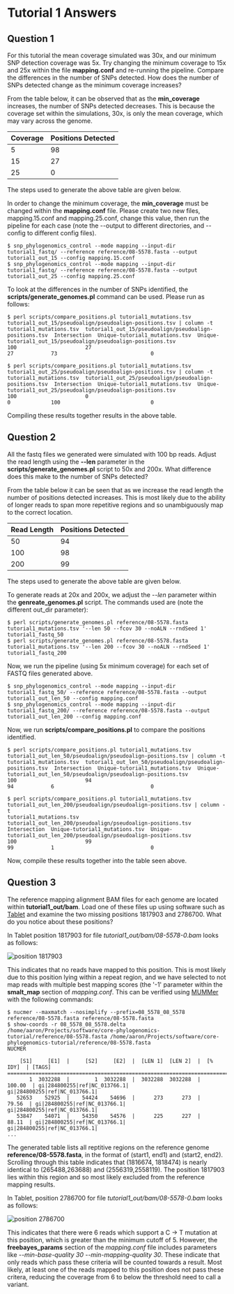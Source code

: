 Tutorial 1 Answers
==================

Question 1
----------

For this tutorial the mean coverage simulated was 30x, and our minimum SNP detection coverage was 5x.  Try changing the minimum coverage to 15x and 25x within the file __mapping.conf__ and re-running the pipeline.  Compare the differences in the number of SNPs detected.  How does the number of SNPs detected change as the minimum coverage increases?

From the table below, it can be observed that as the __min_coverage__ increases, the number of SNPs detected decreases.  This is because the coverage set within the simulations, 30x, is only the mean coverage, which may vary across the genome.

| Coverage | Positions Detected |
| -------- | ------------------ |
|        5 |                 98 |
|       15 |                 27 |
|       25 |                  0 |

The steps used to generate the above table are given below.

In order to change the minimum coverage, the __min_coverage__ must be changed within the __mapping.conf__ file.  Please create two new files, mapping.15.conf and mapping.25.conf, change this value, then run the pipeline for each case (note the --output to different directories, and --config to different config files).

	$ snp_phylogenomics_control --mode mapping --input-dir tutorial1_fastq/ --reference reference/08-5578.fasta --output tutorial1_out_15 --config mapping.15.conf
	$ snp_phylogenomics_control --mode mapping --input-dir tutorial1_fastq/ --reference reference/08-5578.fasta --output tutorial1_out_25 --config mapping.25.conf

To look at the differences in the number of SNPs identified, the __scripts/generate_genomes.pl__ command can be used.  Please run as follows:

	$ perl scripts/compare_positions.pl tutorial1_mutations.tsv tutorial1_out_15/pseudoalign/pseudoalign-positions.tsv | column -t
	tutorial1_mutations.tsv  tutorial1_out_15/pseudoalign/pseudoalign-positions.tsv  Intersection  Unique-tutorial1_mutations.tsv  Unique-tutorial1_out_15/pseudoalign/pseudoalign-positions.tsv
	100                      27                                                      27            73                              0
	
	$ perl scripts/compare_positions.pl tutorial1_mutations.tsv tutorial1_out_25/pseudoalign/pseudoalign-positions.tsv | column -t
	tutorial1_mutations.tsv  tutorial1_out_25/pseudoalign/pseudoalign-positions.tsv  Intersection  Unique-tutorial1_mutations.tsv  Unique-tutorial1_out_25/pseudoalign/pseudoalign-positions.tsv
	100                      0                                                       0             100                             0

Compiling these results together results in the above table.

Question 2
----------

All the fastq files we generated were simulated with 100 bp reads.  Adjust the read length using the __--len__ parameter in the __scripts/generate_genomes.pl__ script to 50x and 200x.  What difference does this make to the number of SNPs detected?

From the table below it can be seen that as we increase the read length the number of positions detected increases.  This is most likely due to the ability of longer reads to span more repetitive regions and so unambiguously map to the correct location.

| Read Length | Positions Detected |
| ----------- | ------------------ |
|          50 |                 94 |
|         100 |                 98 |
|         200 |                 99 |

The steps used to generate the above table are given below.

To generate reads at 20x and 200x, we adjust the _--len_ parameter within the __genreate_genomes.pl__ script.  The commands used are (note the different out_dir parameter):

	$ perl scripts/generate_genomes.pl reference/08-5578.fasta tutorial1_mutations.tsv '--len 50 --fcov 30 --noALN --rndSeed 1' tutorial1_fastq_50
	$ perl scripts/generate_genomes.pl reference/08-5578.fasta tutorial1_mutations.tsv '--len 200 --fcov 30 --noALN --rndSeed 1' tutorial1_fastq_200

Now, we run the pipeline (using 5x minimum coverage) for each set of FASTQ files generated above.

	$ snp_phylogenomics_control --mode mapping --input-dir tutorial1_fastq_50/ --reference reference/08-5578.fasta --output tutorial1_out_len_50 --config mapping.conf
	$ snp_phylogenomics_control --mode mapping --input-dir tutorial1_fastq_200/ --reference reference/08-5578.fasta --output tutorial1_out_len_200 --config mapping.conf

Now, we run __scripts/compare_positions.pl__ to compare the positions identified.

	$ perl scripts/compare_positions.pl tutorial1_mutations.tsv tutorial1_out_len_50/pseudoalign/pseudoalign-positions.tsv | column -t
	tutorial1_mutations.tsv  tutorial1_out_len_50/pseudoalign/pseudoalign-positions.tsv  Intersection  Unique-tutorial1_mutations.tsv  Unique-tutorial1_out_len_50/pseudoalign/pseudoalign-positions.tsv
	100                      94                                                          94            6                               0

	$ perl scripts/compare_positions.pl tutorial1_mutations.tsv tutorial1_out_len_200/pseudoalign/pseudoalign-positions.tsv | column -t
	tutorial1_mutations.tsv  tutorial1_out_len_200/pseudoalign/pseudoalign-positions.tsv  Intersection  Unique-tutorial1_mutations.tsv  Unique-tutorial1_out_len_200/pseudoalign/pseudoalign-positions.tsv
	100                      99                                                           99            1                               0
	
Now, compile these results together into the table seen above.

Question 3
----------

The reference mapping alignment BAM files for each genome are located within __tutorial1_out/bam__.  Load one of these files up using software such as [Tablet](http://bioinf.scri.ac.uk/tablet/) and examine the two missing positions 1817903 and 2786700.  What do you notice about these positions?

In Tablet position 1817903 for file _tutorial1_out/bam/08-5578-0.bam_ looks as follows:

![position 1817903](tutorial1_q3_1817903.png)

This indicates that no reads have mapped to this position.  This is most likely due to this position lying within a repeat region, and we have selected to not map reads with multiple best mapping scores (the '-1' parameter within the __smalt_map__ section of _mapping.conf_.  This can be verified using [MUMMer](http://mummer.sourceforge.net/manual/#identifyingrepeats) with the following commands:

	$ nucmer --maxmatch --nosimplify --prefix=08_5578_08_5578 reference/08-5578.fasta reference/08-5578.fasta
	$ show-coords -r 08_5578_08_5578.delta
	/home/aaron/Projects/software/core-phylogenomics-tutorial/reference/08-5578.fasta /home/aaron/Projects/software/core-phylogenomics-tutorial/reference/08-5578.fasta
	NUCMER
	
	    [S1]     [E1]  |     [S2]     [E2]  |  [LEN 1]  [LEN 2]  |  [% IDY]  | [TAGS]
	=====================================================================================
	       1  3032288  |        1  3032288  |  3032288  3032288  |   100.00  | gi|284800255|ref|NC_013766.1|        gi|284800255|ref|NC_013766.1|
	   52653    52925  |    54424    54696  |      273      273  |    79.56  | gi|284800255|ref|NC_013766.1|        gi|284800255|ref|NC_013766.1|
	   53847    54071  |    54350    54576  |      225      227  |    88.11  | gi|284800255|ref|NC_013766.1|        gi|284800255|ref|NC_013766.1|
	...

The generated table lists all reptitive regions on the reference genome __reference/08-5578.fasta__, in the format of (start1, end1) and (start2, end2).  Scrolling through this table indicates that (1816674, 1818474) is nearly identical to (265488,263688) and (2556319,2558119).  The position 1817903 lies within this region and so most likely excluded from the reference mapping results.

In Tablet, position 2786700 for file _tutorial1_out/bam/08-5578-0.bam_ looks as follows:

![position 2786700](tutorial1_q3_2786700.png)

This indicates that there were 6 reads which support a C -> T mutation at this position, which is greater than the minimum cutoff of 5.  However, the __freebayes_params__ section of the _mapping.conf_ file includes parameters like _--min-base-quality 30 --min-mapping-quality 30_.  These indicate that only reads which pass these criteria will be counted towards a result.  Most likely, at least one of the reads mapped to this position does not pass these critera, reducing the coverage from 6 to below the threshold need to call a variant.
